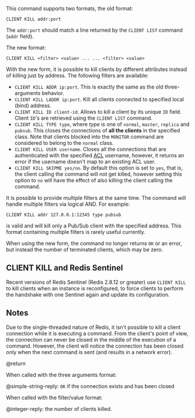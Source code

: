 This command supports two formats, the old format:

    CLIENT KILL addr:port

The `addr:port` should match a line returned by the `CLIENT LIST` command (`addr` field).

The new format:

    CLIENT KILL <filter> <value> ... ... <filter> <value>

With the new form, it is possible to kill clients by different attributes instead of killing just by address. The following filters are available:

* `CLIENT KILL ADDR ip:port`. This is exactly the same as the old three-arguments behavior.
* `CLIENT KILL LADDR ip:port`. Kill all clients connected to specified local (bind) address.
* `CLIENT KILL ID client-id`. Allows to kill a client by its unique `ID` field. Client `ID`'s are retrieved using the `CLIENT LIST` command.
* `CLIENT KILL TYPE type`, where *type* is one of `normal`, `master`, `replica` and `pubsub`. This closes the connections of **all the clients** in the specified class. Note that clients blocked into the `MONITOR` command are considered to belong to the `normal` class.
* `CLIENT KILL USER username`. Closes all the connections that are authenticated with the specified [ACL](/topics/acl) username, however, it returns an error if the username doesn't map to an existing ACL user.
* `CLIENT KILL SKIPME yes/no`. By default this option is set to `yes`, that is, the client calling the command will not get killed, however setting this option to `no` will have the effect of also killing the client calling the command.

It is possible to provide multiple filters at the same time. The command will handle multiple filters via logical AND. For example:

    CLIENT KILL addr 127.0.0.1:12345 type pubsub

is valid and will kill only a Pub/Sub client with the specified address.
This format containing multiple filters is rarely useful currently.

When using the new form, the command no longer returns `OK` or an error, but instead the number of terminated clients, which may be zero.

## CLIENT KILL and Redis Sentinel

Recent versions of Redis Sentinel (Redis 2.8.12 or greater) use `CLIENT KILL` to kill clients when an instance is reconfigured, to force clients to perform the handshake with one Sentinel again and update its configuration.

## Notes

Due to the single-threaded nature of Redis, it isn't possible to kill a client connection while it is executing a command.
From the client's point of view, the connection can never be closed in the middle of the execution of a command.
However, the client will notice the connection has been closed only when the next command is sent (and results in a network error).

@return

When called with the three arguments format:

@simple-string-reply: `OK` if the connection exists and has been closed

When called with the filter/value format:

@integer-reply: the number of clients killed.
